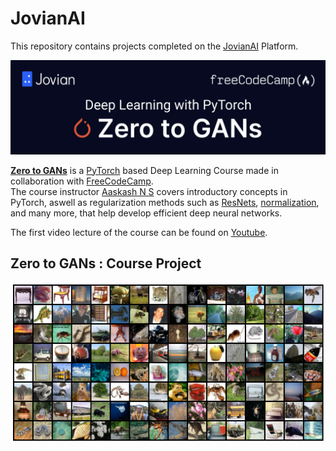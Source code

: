 # JovianAI
 This repository contains projects completed on the [JovianAI](https://www.jovian.ai/) Platform.
 
 ![ ](https://github.com/Husain0007/JovianAI/blob/main/Images/Banner-1.png)
 
<b>[Zero to GANs](https://jovian.ai/learn/deep-learning-with-pytorch-zero-to-gans)</b> is a [PyTorch](https://pytorch.org/) based Deep Learning Course made in collaboration with [FreeCodeCamp](https://www.youtube.com/channel/UC8butISFwT-Wl7EV0hUK0BQ). <br>
The course instructor [Aaskash N S](https://jovian.ai/aakashns) covers introductory concepts in PyTorch, aswell as regularization methods such as [ResNets](https://towardsdatascience.com/residual-blocks-building-blocks-of-resnet-fd90ca15d6ec), [normalization](https://towardsdatascience.com/batch-normalization-and-dropout-in-neural-networks-explained-with-pytorch-47d7a8459bcd), and many more, that help develop efficient deep neural networks.

The first video lecture of the course can be found on [Youtube](https://www.youtube.com/watch?v=5ioMqzMRFgM&t=1409s&ab_channel=freeCodeCamp.org). <br>

## Zero to GANs : Course Project 
![ ](https://github.com/Husain0007/JovianAI/blob/main/Images/cifar-100-sample.png)
